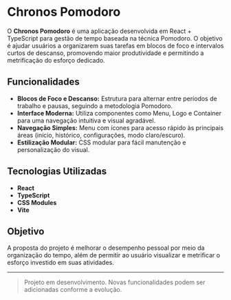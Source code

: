 # Chronos Pomodoro

O **Chronos Pomodoro** é uma aplicação desenvolvida em React + TypeScript para gestão de tempo baseada na técnica Pomodoro. O objetivo é ajudar usuários a organizarem suas tarefas em blocos de foco e intervalos curtos de descanso, promovendo maior produtividade e permitindo a metrificação do esforço dedicado.

## Funcionalidades

- **Blocos de Foco e Descanso:** Estrutura para alternar entre períodos de trabalho e pausas, seguindo a metodologia Pomodoro.
- **Interface Moderna:** Utiliza componentes como Menu, Logo e Container para uma navegação intuitiva e visual agradável.
- **Navegação Simples:** Menu com ícones para acesso rápido às principais áreas (início, histórico, configurações, modo claro/escuro).
- **Estilização Modular:** CSS modular para fácil manutenção e personalização do visual.

## Tecnologias Utilizadas

- **React**
- **TypeScript**
- **CSS Modules**
- **Vite** 



## Objetivo

A proposta do projeto é melhorar o desempenho pessoal por meio da organização do tempo, além de permitir ao usuário visualizar e metrificar o esforço investido em suas atividades.

---

> Projeto em desenvolvimento. Novas funcionalidades podem ser adicionadas conforme a evolução.
